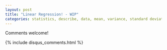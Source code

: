 ```yaml
---
layout: post
title: "Linear Regression! - WIP"
categories: statistics, describe, data, mean, variance, standard deviation, normal, skewness, kurtosis
---
```



Comments welcome!

{% include disqus_comments.html %}
